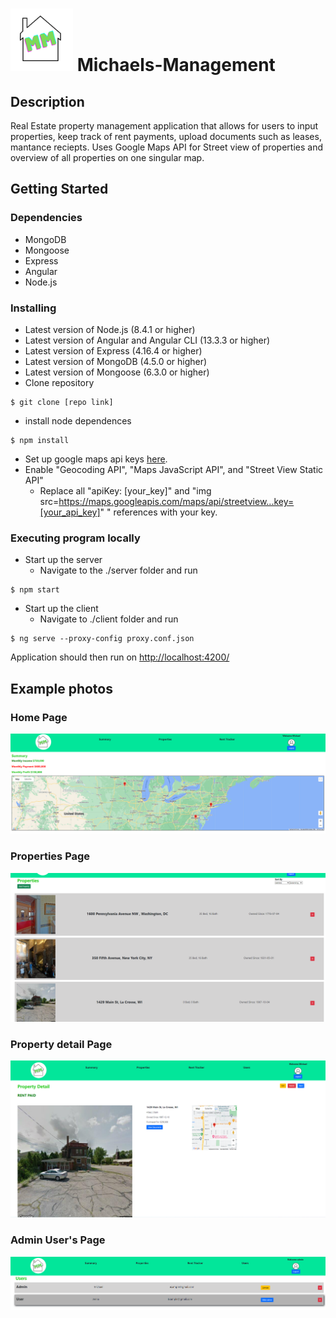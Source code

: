 # <img src="https://raw.githubusercontent.com/Mbiwersi/Michaels-Management/master/client/src/favicon.ico" width="100" height="100"> Michaels-Management
## Description

Real Estate property management application that allows for users to input properties, keep track of rent payments, upload documents such as leases, mantance reciepts. Uses Google Maps API for Street view of properties and overview of all properties on one singular map.
## Getting Started
### Dependencies

* MongoDB
* Mongoose
* Express
* Angular
* Node.js

### Installing

* Latest version of Node.js (8.4.1 or higher)
* Latest version of Angular and Angular CLI (13.3.3 or higher)
* Latest version of Express (4.16.4 or higher)
* Latest version of MongoDB (4.5.0 or higher)
* Latest version of Mongoose (6.3.0 or higher)
* Clone repository
```
$ git clone [repo link]
```
* install node dependences
```
$ npm install
```
* Set up google maps api keys <a href="https://mapsplatform.google.com/pricing/" target="_blank">here</a>.
* Enable "Geocoding API", "Maps JavaScript API", and "Street View Static API"
  * Replace all "apiKey: [your_key]" and "img src=https://maps.googleapis.com/maps/api/streetview...key=[your_api_key]" " references with your key.

### Executing program locally

* Start up the server
  * Navigate to the ./server folder and run
```
$ npm start
```
* Start up the client
  * Navigate to ./client folder and run
```
$ ng serve --proxy-config proxy.conf.json
```
Application should then run on <a href="http://localhost:4200/" target="_blank">http://localhost:4200/</a>

## Example photos
### Home Page
<img src="https://github.com/Mbiwersi/Michaels-Management/blob/master/Home.PNG">

### Properties Page
<img src="https://github.com/Mbiwersi/Michaels-Management/blob/master/Properties.PNG">

### Property detail Page
<img src="https://github.com/Mbiwersi/Michaels-Management/blob/master/PD.PNG">

### Admin User's Page
<img src="https://github.com/Mbiwersi/Michaels-Management/blob/master/Users.PNG">
